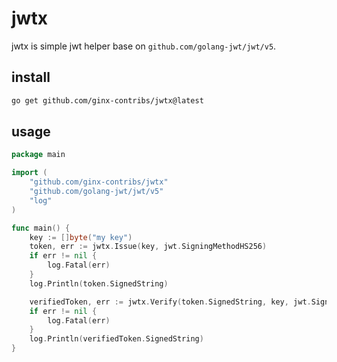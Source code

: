 # jwtx

jwtx is simple jwt helper base on `github.com/golang-jwt/jwt/v5`.

## install 
```bash
go get github.com/ginx-contribs/jwtx@latest
```

## usage

```go
package main

import (
	"github.com/ginx-contribs/jwtx"
	"github.com/golang-jwt/jwt/v5"
	"log"
)

func main() {
	key := []byte("my key")
	token, err := jwtx.Issue(key, jwt.SigningMethodHS256)
	if err != nil {
		log.Fatal(err)
	}
	log.Println(token.SignedString)

	verifiedToken, err := jwtx.Verify(token.SignedString, key, jwt.SigningMethodHS256)
	if err != nil {
		log.Fatal(err)
	}
	log.Println(verifiedToken.SignedString)
}
```